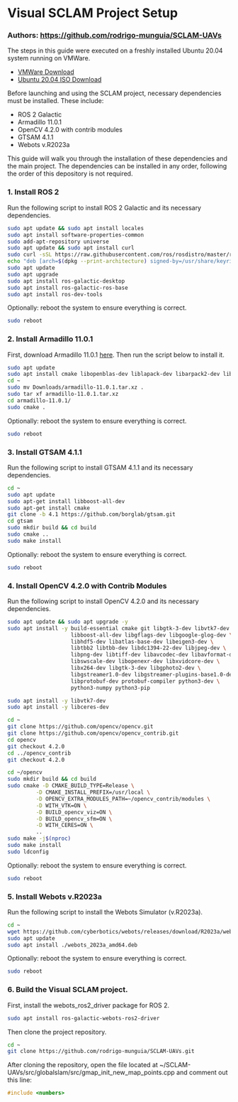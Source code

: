 # Visual SCLAM Project Setup
### Authors: https://github.com/rodrigo-munguia/SCLAM-UAVs

The steps in this guide were executed on a freshly installed Ubuntu 20.04 system running on VMWare.
- [VMWare Download](https://livecsupomona-my.sharepoint.com/:u:/g/personal/rickramirez_cpp_edu/EauwsEtVC3ZIpcxP7PNTYyQBfk_FGKrOK8cS6195BIdhJQ?e=aO1hES)
- [Ubuntu 20.04 ISO Download](https://releases.ubuntu.com/focal/ubuntu-20.04.6-desktop-amd64.iso)

Before launching and using the SCLAM project, necessary dependencies must be installed.
These include:
- ROS 2 Galactic
- Armadillo 11.0.1
- OpenCV 4.2.0 with contrib modules
- GTSAM 4.1.1
- Webots v.R2023a

This guide will walk you through the installation of these dependencies and the main project.
The dependencies can be installed in any order, following the order of this depository is not required.

### 1. Install ROS 2
Run the following script to install ROS 2 Galactic and its necessary dependencies.

```bash
sudo apt update && sudo apt install locales
sudo apt install software-properties-common
sudo add-apt-repository universe
sudo apt update && sudo apt install curl
sudo curl -sSL https://raw.githubusercontent.com/ros/rosdistro/master/ros.key -o /usr/share/keyrings/ros-archive-keyring.gpg
echo "deb [arch=$(dpkg --print-architecture) signed-by=/usr/share/keyrings/ros-archive-keyring.gpg] http://packages.ros.org/ros2/ubuntu $(. /etc/os-release && echo $UBUNTU_CODENAME) main" | sudo tee /etc/apt/sources.list.d/ros2.list > /dev/null
sudo apt update
sudo apt upgrade
sudo apt install ros-galactic-desktop
sudo apt install ros-galactic-ros-base
sudo apt install ros-dev-tools
```

Optionally: reboot the system to ensure everything is correct.
```bash
sudo reboot
```

### 2. Install Armadillo 11.0.1
First, download Armadillo 11.0.1 [here](https://sourceforge.net/projects/arma/files/armadillo-11.0.1.tar.xz/download?use_mirror=master).
Then run the script below to install it.

```bash
sudo apt update
sudo apt install cmake libopenblas-dev liblapack-dev libarpack2-dev libsuperlu-dev
cd ~
sudo mv Downloads/armadillo-11.0.1.tar.xz .
sudo tar xf armadillo-11.0.1.tar.xz
cd armadillo-11.0.1/
sudo cmake .
```

Optionally: reboot the system to ensure everything is correct.
```bash
sudo reboot
```

### 3. Install GTSAM 4.1.1
Run the following script to install GTSAM 4.1.1 and its necessary dependencies.

```bash
cd ~
sudo apt update
sudo apt-get install libboost-all-dev
sudo apt-get install cmake
git clone -b 4.1 https://github.com/borglab/gtsam.git
cd gtsam
sudo mkdir build && cd build
sudo cmake ..
sudo make install
```

Optionally: reboot the system to ensure everything is correct.
```bash
sudo reboot
```

### 4. Install OpenCV 4.2.0 with Contrib Modules
Run the following script to install OpenCV 4.2.0 and its necessary dependencies.

```bash
sudo apt update && sudo apt upgrade -y
sudo apt install -y build-essential cmake git libgtk-3-dev libvtk7-dev \
                    libboost-all-dev libgflags-dev libgoogle-glog-dev \
                    libhdf5-dev libatlas-base-dev libeigen3-dev \
                    libtbb2 libtbb-dev libdc1394-22-dev libjpeg-dev \
                    libpng-dev libtiff-dev libavcodec-dev libavformat-dev \
                    libswscale-dev libopenexr-dev libxvidcore-dev \
                    libx264-dev libgtk-3-dev libgphoto2-dev \
                    libgstreamer1.0-dev libgstreamer-plugins-base1.0-dev \
                    libprotobuf-dev protobuf-compiler python3-dev \
                    python3-numpy python3-pip

sudo apt install -y libvtk7-dev
sudo apt install -y libceres-dev

cd ~
git clone https://github.com/opencv/opencv.git
git clone https://github.com/opencv/opencv_contrib.git
cd opencv
git checkout 4.2.0
cd ../opencv_contrib
git checkout 4.2.0

cd ~/opencv
sudo mkdir build && cd build
sudo cmake -D CMAKE_BUILD_TYPE=Release \
         -D CMAKE_INSTALL_PREFIX=/usr/local \
         -D OPENCV_EXTRA_MODULES_PATH=~/opencv_contrib/modules \
         -D WITH_VTK=ON \
         -D BUILD_opencv_viz=ON \
         -D BUILD_opencv_sfm=ON \
         -D WITH_CERES=ON \
         ..
sudo make -j$(nproc)
sudo make install
sudo ldconfig
```

Optionally: reboot the system to ensure everything is correct.
```bash
sudo reboot
```

### 5. Install Webots v.R2023a
Run the following script to install the Webots Simulator (v.R2023a).

```bash
cd ~
wget https://github.com/cyberbotics/webots/releases/download/R2023a/webots_2023a_amd64.deb
sudo apt update
sudo apt install ./webots_2023a_amd64.deb
```

Optionally: reboot the system to ensure everything is correct.
```bash
sudo reboot
```

### 6. Build the Visual SCLAM project.
First, install the webots_ros2_driver package for ROS 2.
```bash
sudo apt install ros-galactic-webots-ros2-driver
```
Then clone the project repository.
```bash
cd ~
git clone https://github.com/rodrigo-munguia/SCLAM-UAVs.git
```
After cloning the repository, open the file located at ~/SCLAM-UAVs/src/globalslam/src/gmap_init_new_map_points.cpp and comment out this line:
```cpp
#include <numbers>
```
